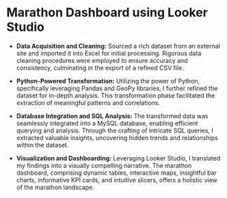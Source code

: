 # Marathon Dashboard using Looker Studio

- **Data Acquisition and Cleaning:** Sourced a rich dataset from an external site and imported it into Excel for initial processing. Rigorous data cleaning procedures were employed to ensure accuracy and consistency, culminating in the export of a refined CSV file.

- **Python-Powered Transformation:** Utilizing the power of Python, specifically leveraging Pandas and GeoPy libraries, I further refined the dataset for in-depth analysis. This transformation phase facilitated the extraction of meaningful patterns and correlations.

- **Database Integration and SQL Analysis:** The transformed data was seamlessly integrated into a MySQL database, enabling efficient querying and analysis. Through the crafting of intricate SQL queries, I extracted valuable insights, uncovering hidden trends and relationships within the dataset.

- **Visualization and Dashboarding:** Leveraging Looker Studio, I translated my findings into a visually compelling narrative. The marathon dashboard, comprising dynamic tables, interactive maps, insightful bar charts, informative KPI cards, and intuitive slicers, offers a holistic view of the marathon landscape.
